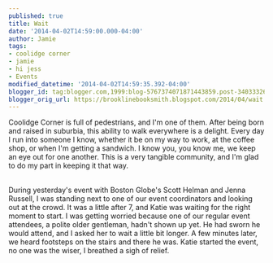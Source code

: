 ```yaml
---
published: true
title: Wait
date: '2014-04-02T14:59:00.000-04:00'
author: Jamie
tags:
- coolidge corner
- jamie
- hi jess
- Events
modified_datetime: '2014-04-02T14:59:35.392-04:00'
blogger_id: tag:blogger.com,1999:blog-5767374071871443859.post-3403332667789518993
blogger_orig_url: https://brooklinebooksmith.blogspot.com/2014/04/wait.html
---
```


Coolidge Corner is full of pedestrians, and I'm one of them. After being born and raised in suburbia, this ability to walk everywhere is a delight. Every day I run into someone I know, whether it be on my way to work, at the coffee shop, or when I'm getting a sandwich. I know you, you know me, we keep an eye out for one another. This is a very tangible community, and I'm glad to do my part in keeping it that way.&nbsp;<div><br /></div><div>During yesterday's event with Boston Globe's Scott Helman and Jenna Russell, I was standing next to one of our event coordinators and looking out at the crowd. It was a little after 7, and Katie was waiting for the right moment to start. I was getting worried because one of our regular event attendees, a polite older gentleman, hadn't shown up yet. He had sworn he would attend, and I asked her to wait a little bit longer. A few minutes later, we heard footsteps on the stairs and there he was. Katie started the event, no one was the wiser, I breathed a sigh of relief.&nbsp;</div>